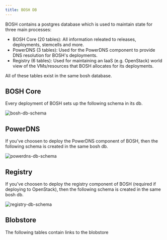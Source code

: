 ```yaml
---
title: BOSH DB
---
```


BOSH contains a postgres database which is used to maintain state for three main processes:

* BOSH Core (20 tables): All information releated to releases, deployments, stemcells and more.
* PowerDNS (3 tables): Used for the PowerDNS component to provide DNS resolution for BOSH's deployments.
* Registry (6 tables): Used for maintaining an IaaS (e.g. OpenStack) world view of the VMs/resources that BOSH allocates for its deployments.

All of these tables exist in the same bosh database.

## BOSH Core ##
Every deployment of BOSH sets up the following schema in its db.

![bosh-db-schema](/images/bosh/bosh-db-schema.png)

## PowerDNS ##
If you've choosen to deploy the PowerDNS component of BOSH, then the following schema is created in the same bosh db.

![powerdns-db-schema](/images/bosh/powerdns-db-schema.png)

## Registry ##
If you've choosen to deploy the registry component of BOSH (required if deploying to OpenStack), then the following schema is created in the same bosh db.

![registry-db-schema](/images/bosh/registry-db-schema.png)

## Blobstore ##
The following tables contain links to the blobstore